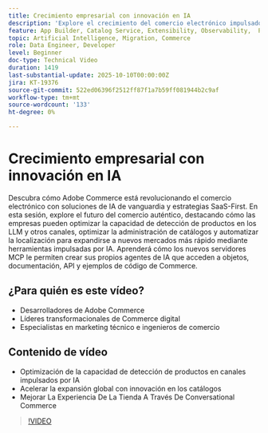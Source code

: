 ```yaml
---
title: Crecimiento empresarial con innovación en IA
description: 'Explore el crecimiento del comercio electrónico impulsado por IA con Adobe Commerce: aumente la capacidad de detección, optimice las tiendas y expanda globalmente.'
feature: App Builder, Catalog Service, Extensibility, Observability,  Personalization, Reporting, Saas, Storefront
topic: Artificial Intelligence, Migration, Commerce
role: Data Engineer, Developer
level: Beginner
doc-type: Technical Video
duration: 1419
last-substantial-update: 2025-10-10T00:00:00Z
jira: KT-19376
source-git-commit: 522ed06396f2512ff87f1a7b59ff081944b2c9af
workflow-type: tm+mt
source-wordcount: '133'
ht-degree: 0%

---
```



# Crecimiento empresarial con innovación en IA

Descubra cómo Adobe Commerce está revolucionando el comercio electrónico con soluciones de IA de vanguardia y estrategias SaaS-First. En esta sesión, explore el futuro del comercio auténtico, destacando cómo las empresas pueden optimizar la capacidad de detección de productos en los LLM y otros canales, optimizar la administración de catálogos y automatizar la localización para expandirse a nuevos mercados más rápido mediante herramientas impulsadas por IA. Aprenderá cómo los nuevos servidores MCP le permiten crear sus propios agentes de IA que acceden a objetos, documentación, API y ejemplos de código de Commerce.

## ¿Para quién es este vídeo?

* Desarrolladores de Adobe Commerce
* Líderes transformacionales de Commerce digital
* Especialistas en marketing técnico e ingenieros de comercio

## Contenido de vídeo

* Optimización de la capacidad de detección de productos en canales impulsados por IA
* Acelerar la expansión global con innovación en los catálogos
* Mejorar La Experiencia De La Tienda A Través De Conversational Commerce

>[!VIDEO](https://video.tv.adobe.com/v/3475698/?learn=on&enablevpops&captions=spa)
